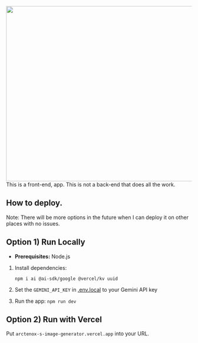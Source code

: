 <div align="center">
<img width="1200" height="475" alt="GHBanner" src="https://github.com/user-attachments/assets/0aa67016-6eaf-458a-adb2-6e31a0763ed6" />
</div>
This is a front-end, app. This is not a back-end that does all the work.

## How to deploy.

Note: There will be more options in the future when I can deploy it on other places with no issues.

## Option 1) Run Locally

- **Prerequisites:**  Node.js

1. Install dependencies:
   
   `npm i ai @ai-sdk/google @vercel/kv uuid`
2. Set the `GEMINI_API_KEY` in [.env.local](.env.local) to your Gemini API key
3. Run the app:
   `npm run dev`
   
## Option 2) Run with Vercel
   
Put `arctenox-s-image-generator.vercel.app` into your URL.
